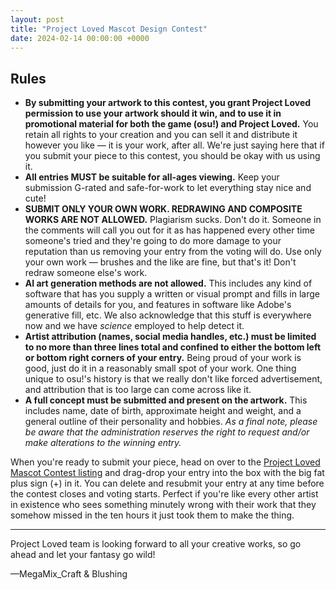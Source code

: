 ```yaml
---
layout: post
title: "Project Loved Mascot Design Contest"
date: 2024-02-14 00:00:00 +0000
---
```


## Rules

- **By submitting your artwork to this contest, you grant Project Loved permission to use your artwork should it win, and to use it in promotional material for both the game (osu!) and Project Loved.** You retain all rights to your creation and you can sell it and distribute it however you like — it is your work, after all. We're just saying here that if you submit your piece to this contest, you should be okay with us using it.
- **All entries MUST be suitable for all-ages viewing.** Keep your submission G-rated and safe-for-work to let everything stay nice and cute!
- **SUBMIT ONLY YOUR OWN WORK. REDRAWING AND COMPOSITE WORKS ARE NOT ALLOWED.** Plagiarism sucks. Don't do it. Someone in the comments will call you out for it as has happened every other time someone's tried and they're going to do more damage to your reputation than us removing your entry from the voting will do. Use only your own work — brushes and the like are fine, but that's it! Don't redraw someone else's work.
- **AI art generation methods are not allowed.** This includes any kind of software that has you supply a written or visual prompt and fills in large amounts of details for you, and features in software like Adobe's generative fill, etc. We also acknowledge that this stuff is everywhere now and we have *science* employed to help detect it.
- **Artist attribution (names, social media handles, etc.) must be limited to no more than three lines total and confined to either the bottom left or bottom right corners of your entry.** Being proud of your work is good, just do it in a reasonably small spot of your work. One thing unique to osu!'s history is that we really don't like forced advertisement, and attribution that is too large can come across like it.
- **A full concept must be submitted and present on the artwork.** This includes name, date of birth, approximate height and weight, and a general outline of their personality and hobbies.
*As a final note, please be aware that the administration reserves the right to request and/or make alterations to the winning entry.*

When you're ready to submit your piece, head on over to the [Project Loved Mascot Contest listing](link_to_be_added) and drag-drop your entry into the box with the big fat plus sign (+) in it. You can delete and resubmit your entry at any time before the contest closes and voting starts. Perfect if you're like every other artist in existence who sees something minutely wrong with their work that they somehow missed in the ten hours it just took them to make the thing.

---

Project Loved team is looking forward to all your creative works, so go ahead and let your fantasy go wild!

—MegaMix_Craft & Blushing
